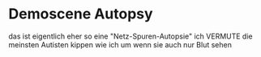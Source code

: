 # Demoscene Autopsy

das ist eigentlich eher so eine "Netz-Spuren-Autopsie" ich VERMUTE die meinsten Autisten kippen wie ich um wenn sie auch nur Blut sehen

